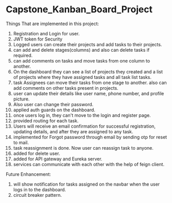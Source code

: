 # Capstone_Kanban_Board_Project
Things That are implemented in this project:
1. Registration and Login for user.
2. JWT token for Security
3. Logged users can create their projects and add tasks to their projects.
4. can add and delete stages(columns) and also can delete tasks if required.
5. can add comments on tasks and move tasks from one column to another.
6. On the dashboard they can see a list of projects they created and a list of projects where they have assigned tasks and all task list tasks.
7. task Assignees can move their tasks from one stage to another. also can add comments on other tasks present in projects.
8. user can update their details like user name, phone number, and profile picture.
9. Also user can change their password.
10. applied auth guards on the dashboard.
11. once users log in, they can't move to the login and register page.
12. provided routing for each task.
13. Users will receive an email confirmation for successful registration, updating details, and after they are assigned to any task.
14. implemented for Forgot password through email by sending otp for reset to mail.
15. task reassignment is done. Now user can reassign task to anyone.
16. added for delete user.
17. added for API gateway and Eureka server.
18. services can communicate with each other with the help of feign client.

Future Enhancement:
1. will show notification for tasks assigned on the navbar when the user logs in to the dashboard.
2. circuit breaker pattern.
